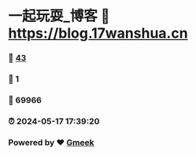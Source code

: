 # 一起玩耍_博客 :link: https://blog.17wanshua.cn 
### :page_facing_up: [43](https://blog.17wanshua.cn/tag.html) 
### :speech_balloon: 1 
### :hibiscus: 69966 
### :alarm_clock: 2024-05-17 17:39:20 
### Powered by :heart: [Gmeek](https://github.com/Meekdai/Gmeek)
